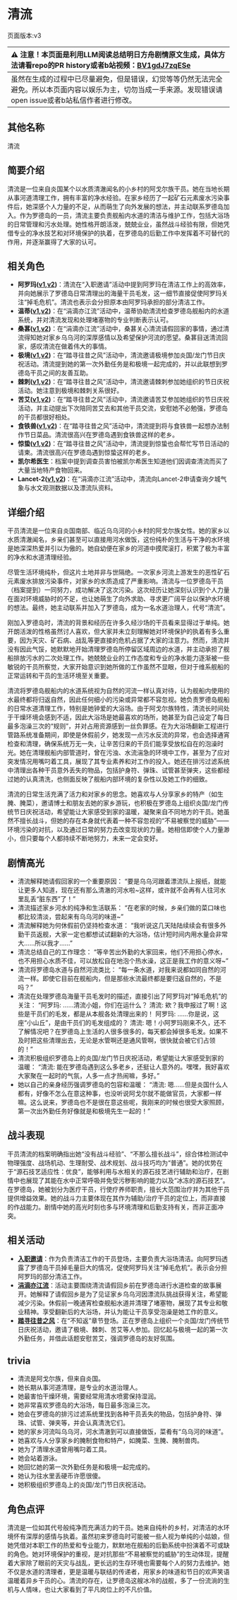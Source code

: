 # 清流
页面版本:v3
 

| :warning: 注意！本页面是利用LLM阅读总结明日方舟剧情原文生成，具体方法请看repo的PR history或者b站视频：[BV1gdJ7zqESe](https://www.bilibili.com/video/BV1gdJ7zqESe/)         |
|:----------------------------|
| 虽然在生成的过程中已尽量避免，但是错误，幻觉等等仍然无法完全避免。所以本页面内容以娱乐为主，切勿当成一手来源。发现错误请open issue或者b站私信作者进行修改。|



## 其他名称
清流
## 简要介绍
清流是一位来自炎国某个以水质清澈闻名的小乡村的阿戈尔族干员。她在当地长期从事河道清理工作，拥有丰富的净水经验。在家乡经历了一起矿石元素废水污染事件后，她深感个人力量的不足，从而萌生了向外发展的想法，并主动联系罗德岛加入。作为罗德岛的一员，清流主要负责舰船内水道的清洁与维护工作，包括大浴场的日常管理和污水处理。她性格开朗活泼，兢兢业业，虽然战斗经验有限，但她凭借专业的净水技艺和对环境保护的执着，在罗德岛的后勤工作中发挥着不可替代的作用，并逐渐赢得了大家的认可。
## 相关角色
-   **阿罗玛([v1](../chars/char_446_aroma.md),[v2](char_446_aroma.md))**：清流在“入职邀请”活动中提到阿罗玛在清洁工作上的高效率，并向她展示了罗德岛日常清理出的海量干员毛发，这一细节直接促使阿罗玛关注“掉毛危机”。清流也表示会分担原本由阿罗玛承担的部分清洁工作。
-   **温蒂([v1](../chars/char_400_weedy.md),[v2](char_400_weedy.md))**：在“涓滴亦江流”活动中，温蒂协助清流检查罗德岛舰船内的水道系统，并对清流发现和处理堵塞物的专业判断表示认可。
-   **桑葚([v1](../chars/char_473_mberry.md),[v2](char_473_mberry.md))**：在“涓滴亦江流”活动中，桑葚关心清流请假回家的事情，通过清流得知她对家乡乌乌河的深厚感情以及希望保护河流的愿望。桑葚目送清流回家，感叹清流在做着伟大的事情。
-   **极境([v1](../chars/char_401_elysm.md),[v2](char_401_elysm.md))**：在“踏寻往昔之风”活动中，清流邀请极境参加炎国/龙门节日庆祝活动。清流提到她的第一次外勤任务是和极境一起完成的，并以此联想到罗德岛干员之间的友善互助。
-   **棘刺([v1](../chars/char_293_thorns.md),[v2](char_293_thorns.md))**：在“踏寻往昔之风”活动中，清流邀请棘刺参加她组织的节日庆祝活动。她注意到极境和棘刺关系很好。
-   **苦艾([v1](../chars/char_405_absin.md),[v2](char_405_absin.md))**：在“踏寻往昔之风”活动中，清流邀请苦艾参加她组织的节日庆祝活动，并主动提出下次陪同苦艾去和其他干员交流，安慰她不必勉强，罗德岛的干员都很好相处。
-   **食铁兽([v1](../chars/char_241_panda.md),[v2](char_241_panda.md))**：在“踏寻往昔之风”活动中，清流提到将与食铁兽一起想办法制作节日菜品。清流很高兴在罗德岛遇到食铁兽这样的老乡。
-   **惊蛰([v1](../chars/char_306_leizi.md),[v2](char_306_leizi.md))**：在“踏寻往昔之风”活动中，清流提到惊蛰也会帮忙写节日活动的请柬。清流很高兴在罗德岛遇到惊蛰这样的老乡。
-   **凯尔希医生**：档案中提到调查员害怕被凯尔希医生知道他们因调查清流而买了大量当地特产食物回来。
-   **Lancet-2([v1](../chars/char_285_medic2.md),[v2](char_285_medic2.md))**：在“涓滴亦江流”活动中，清流向Lancet-2申请查询夕城气象与水文观测数据以及漂流队资料。
## 详细介绍
干员清流是一位来自炎国南部、临近乌乌河的小乡村的阿戈尔族女性。她的家乡以水质清澈闻名，乡亲们甚至可以直接用河水做饭，这份纯朴的生活与干净的水环境是她深深热爱并引以为傲的。她自幼便在家乡的河道中摸爬滚打，积累了极为丰富的净水和水道清理经验。

尽管生活环境纯朴，但这片土地并非与世隔绝。一次家乡河流上游发生的恶性矿石元素废水排放污染事件，对家乡的水质造成了严重影响。清流与一位罗德岛干员（档案提到）一同努力，成功解决了这次污染。这次经历让她深刻认识到个人力量在面对环境威胁时的不足，也让她萌生了向外求助、寻求更广阔平台以保护水环境的想法。最终，她主动联系并加入了罗德岛，成为一名水道治理人，代号“清流”。

刚加入罗德岛时，清流的背景和经历在许多久经沙场的干员看来显得过于单纯。她开朗活泼的性格虽然讨人喜欢，但大家并未立刻理解她对环境保护的执着有多么重要，因为天灾、矿石病、战乱等更直接的危机占据了大家的注意力。然而，清流并没有因此气馁，她默默地开始清理罗德岛所停留区域周边的水道，并主动承担了舰船排放污水的二次处理工作。她兢兢业业的工作态度和专业的净水能力逐渐被一些敏锐的干员所察觉，大家开始意识到她所做的工作虽然不显眼，但对于维系舰船的正常运转和干员的生活环境至关重要。

清流将罗德岛舰船内的水道系统视为自然的河流一样认真对待，认为舰船内使用的水最终都将归返自然，因此任何细小的污染或异常都不容忽视。她负责罗德岛舰船的日常水道清理工作，特别是她钟爱的大浴场。由于阿戈尔族特性，清流长时间处于干燥环境会感到不适，因此大浴场是她最喜欢的场所，她甚至为自己设定了每日最多泡澡三次的“规则”，并对占用资源感到一丝负罪感。在为大浴场翻新工程进行管路系统准备期间，即使是休假前夕，她发现一点污水反流的异常，也会选择通宵检查和清理，确保系统万无一失，让辛苦归来的干员们能享受放松自在的泡澡时光。她在清理舰船内部管道时，曾在污浊、水流湍急的环境中工作，甚至为了应对突发情况用嘴叼着工具，展现了其专业素养和对工作的投入。她还在排污过滤系统中清理出各种干员意外丢失的物品，包括护身符、弹珠、试管甚至弹夹，这些都经过她的认真清洗，也侧面反映了舰船内部环境的复杂性以及她工作的细致。

清流的日常生活充满了活力和对家乡的思念。她喜欢与人分享家乡的特产（如生腌、腌菜），邀请博士和朋友去她的家乡游玩，也积极在罗德岛上组织炎国/龙门传统节日庆祝活动，希望能让大家感受到家的温暖，凝聚来自不同地方的干员。她虽然不擅长战斗，但她的存在本身就代表着一种不容忽视的“不易被察觉的威胁”——环境污染的对抗，以及通过日常的努力去改变现状的力量。她相信即使个人力量渺小，但只要每个人都持续不断地努力，未来一定会变好。
## 剧情高光
- 清流解释她请假回家的一个重要原因：
  “要是乌乌河跟着漂流队上报纸，就能让更多人知道，现在还有那么清澈的河水啦~这样，或许就不会再有人往河水里乱丢“脏东西”了！”
- 清流描述家乡河水的纯净和生活联系：
  “在老家的时候，乡亲们做的菜口味也都比较清淡，尝起来有乌乌河的味道~”
- 清流解释她为何休假前仍坚持检查水道：
  “我听说这几天陆陆续续会有很多外勤干员返舰，大家一定也都想试试翻新的大浴场，估计短时间内用水量会非常大......所以我才......”
- 清流总结自己的工作理念：
  “等辛苦出外勤的大家回来，他们不用担心停水，也不用担心水质不佳，可以放松自在地泡个热水澡，这正是我工作的意义呀~”
- 清流将罗德岛水道与自然河流类比：
  “每一条水道，对我来说都如同自然的河流一样。即使它目前在舰船内，但是那些水流最终都是要归返自然的，不是吗？”
- 清流在处理罗德岛海量干员毛发时的描述，直接引出了阿罗玛对“掉毛危机”的关注：
  “阿罗玛: ......清流小姐，你们在运什么？
  清流: 欸？我申报过了啊！这些是干员们的毛发，都是从本舰各处清理出来的！
  阿罗玛: ......你是说，这座“小山丘”，是由干员们的毛发组成的？
  清流: 嗯！小阿罗玛刚来不久，还不了解情况吧？在罗德岛上生活的人很多很多的，每天都会掉很多毛发。如果不及时把这些清理出去，无论是水管啊还是通风管啊，很快就会被它们占领的！”
- 清流积极组织罗德岛上的炎国/龙门节日庆祝活动，希望能让大家感受到家的温暖：
  “清流: 能在罗德岛遇到这么多老乡，还挺让人意外的。嘿嘿，我好喜欢大家聚在一起时的气氛，人多一点才热闹嘛，多好。”
- 她以自己的亲身经历强调罗德岛的包容和温暖：
  “清流: 嗯......但是炎国什么人都有，好像不怎么在意这种事，也没听说阿戈尔就不能做官员，大家都一样嘛。这么说来，罗德岛也不是很在意这些呢，我刚来的时候也很受大家照顾，第一次出外勤任务好像就是和极境先生一起的！”
## 战斗表现
干员清流的档案明确指出她“没有战斗经验”、“不那么擅长战斗”，综合体检测试中物理强度、战场机动、生理耐受、战术规划、战斗技巧均为“普通”。她的优势在于“源石技艺适应性：优良”，能够利用与水相关的源石技艺进行辅助和治疗，在剧情中也展现了其能在水中正常呼吸并免受污秽影响的能力以及“冰冻的源石技艺”。在罗德岛，她被划分为医疗干员，行使疗养师职责，擅长大范围治疗并为其他干员提供增益效果。她的战斗力主要体现在其作为辅助/治疗干员的定位上，而非直接的作战能力。剧情中她的高光时刻也多与环境清理和后勤支持有关，而非正面冲突。
## 相关活动
-   **[入职邀请](../stories/story_aroma_set_1.md)**：作为负责清洁工作的干员登场，主要负责大浴场清洁。向阿罗玛透露了罗德岛干员掉毛量巨大的情况，促使阿罗玛关注“掉毛危机”。表示会分担阿罗玛的部分清洁工作。
-   **[涓滴亦江流](../stories/story_finlpp_set_1.md)**：活动主要围绕清流请假回乡前在罗德岛进行水道检查的故事展开。她解释了请假回乡是为了见证家乡乌乌河因漂流队挑战获得关注，希望能减少污染。休假前一晚通宵检查舰船水道并清理了堵塞物，展现了其专业和敬业精神。享受翻新后的大浴场，并认为能让干员享受泡澡是她工作的意义。
-   **[踏寻往昔之风](../stories/act13d0.md)**：在“不知返”章节登场。正在罗德岛上组织一个炎国/龙门传统节日庆祝活动，邀请了极境、棘刺、苦艾等人参加。回忆起与极境一起的第一次外勤任务，并借此话题安慰苦艾，强调罗德岛的友好氛围。
## trivia
*   清流是阿戈尔族，但来自炎国。
*   她长期从事河道清理，是专业的水道治理人。
*   她最害怕干燥环境，需要经常用清水喷雾保持湿润。
*   她非常喜欢罗德岛的大浴场，每日最多泡澡三次。
*   她会在罗德岛的排污过滤系统里找到各种干员丢失的物品，包括护身符、弹珠、试管、弹夹等，并会认真清洗它们。
*   她的家乡河流叫乌乌河，河水清澈到可以直接做饭，菜肴有“乌乌河的味道”。
*   她喜欢与人分享家乡的腌制食物和特产，如腌菜、生腌、腌制兽肉。
*   她为了清理水道曾用嘴叼着工具。
*   她会站着游泳。
*   她回忆她的第一次外勤任务是和极境一起完成的。
*   她认为往水里丢硬币许愿很傻。
*   她积极组织罗德岛上的炎国/龙门节日庆祝活动。
## 角色点评
清流是一位如其代号般纯净而充满活力的干员。她来自纯朴的乡村，对清洁的水环境怀有深厚的感情与执着。虽然初来罗德岛时可能被一些人视为单纯的小姑娘，但她凭借对本职工作的热爱和专业能力，默默地在舰船的后勤系统中扮演着不可或缺的角色。她对环境保护的重视，是对抗那些“不易被察觉的威胁”的生动体现，提醒着大家除了眼前的天灾与战乱，更长远的生存环境也需要每个人的努力去维护。她不仅是水道的清理者，更是温暖与联结的传递者，用家乡的味道和节日的欢声笑语温暖着异乡干员的心。清流的存在，让罗德岛这艘冰冷的战舰，多了一份流淌的生机与人情味，也让大家看到了平凡岗位上的不凡价值。
